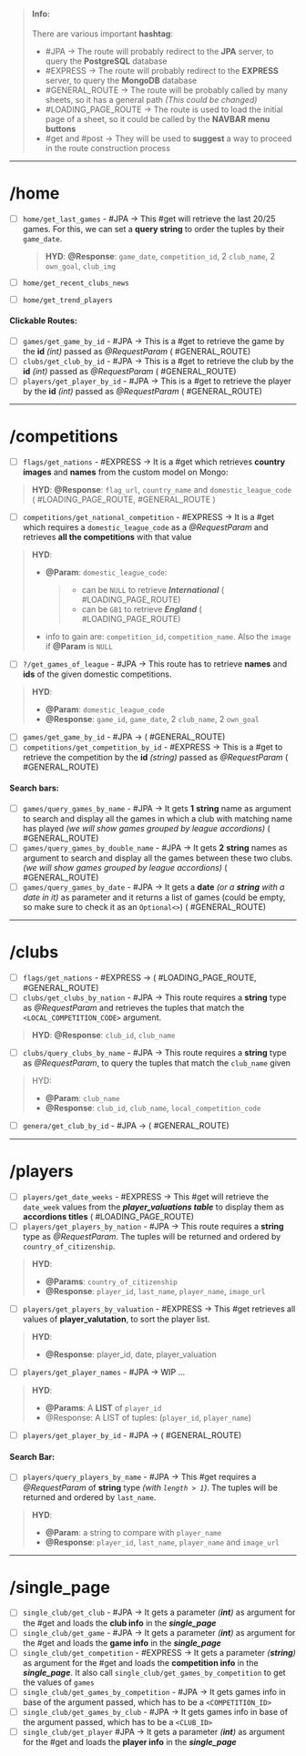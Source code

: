 > #### Info:
> There are various important **hashtag**:
> - #JPA $\rightarrow$ The route will probably redirect to the **JPA** server, to query the **PostgreSQL** database
> - #EXPRESS $\rightarrow$ The route will probably redirect to the **EXPRESS** server, to query the **MongoDB** database
> - #GENERAL_ROUTE  $\rightarrow$ The route will be probably called by many sheets, so it has a general path *(This could be changed)*
> - #LOADING_PAGE_ROUTE $\rightarrow$ The route is used to load the initial page of a sheet, so it could be called by the **NAVBAR menu buttons**
> - #get and #post $\rightarrow$ They will be used to **suggest** a way to proceed in the route construction process

---
# /home
- [ ] `home/get_last_games` - #JPA $\rightarrow$ This #get will retrieve the last 20/25 games. For this, we can set a **query string** to order the tuples by their `game_date`.
	> **HYD**: **@Response**: `game_date`, `competition_id`, 2 `club_name`, 2 `own_goal`, `club_img`

- [ ] `home/get_recent_clubs_news`
- [ ] `home/get_trend_players`
#### Clickable Routes:
- [ ] `games/get_game_by_id` - #JPA $\rightarrow$ This is a #get to retrieve the game by the **id** *(int)* passed as *@RequestParam* ( #GENERAL_ROUTE)
- [ ] `clubs/get_club_by_id` - #JPA  $\rightarrow$ This is a #get to retrieve the club by the **id** *(int)* passed as *@RequestParam* ( #GENERAL_ROUTE)
- [ ] `players/get_player_by_id` - #JPA  $\rightarrow$ This is a #get to retrieve the player by the **id** *(int)* passed as *@RequestParam* ( #GENERAL_ROUTE)

---
# /competitions
- [ ] `flags/get_nations` - #EXPRESS $\rightarrow$ It is a #get which retrieves **country images** and **names** from the custom model on Mongo: 
> **HYD**: **@Response**: `flag_url`, `country_name` and `domestic_league_code` ( #LOADING_PAGE_ROUTE, #GENERAL_ROUTE )
- [ ] `competitions/get_national_competition` - #EXPRESS $\rightarrow$ It is a #get which requires a `domestic_league_code` as a *@RequestParam* and retrieves **all the competitions** with that value
> **HYD**:
> - **@Param**: `domestic_league_code`: 
> 	> - can be `NULL` to retrieve ***International*** ( #LOADING_PAGE_ROUTE)
> 	> - can be `GB1` to retrieve ***England*** ( #LOADING_PAGE_ROUTE)
>  -  info to gain are: `competition_id`, `competition_name`. Also the `image` if **@Param** is `NULL`
- [ ] `?/get_games_of_league` - #JPA $\rightarrow$ This route has to retrieve **names** and **ids** of the given domestic competitions. 
> **HYD**: 
> - **@Param**: `domestic_league_code`
> - **@Response**:   `game_id`, `game_date`, 2 `club_name`, 2 `own_goal`
- [ ] `games/get_game_by_id` - #JPA $\rightarrow$ ( #GENERAL_ROUTE)
- [ ] `competitions/get_competition_by_id` - #EXPRESS $\rightarrow$ This is a #get to retrieve the competition by the **id** *(string)* passed as *@RequestParam* ( #GENERAL_ROUTE)
#### Search bars:
- [ ] `games/query_games_by_name` - #JPA $\rightarrow$ It gets **1** **string** name as argument to search and display all the games in which a club with matching name has played *(we will show games grouped by league accordions)*  ( #GENERAL_ROUTE)
- [ ] `games/query_games_by_double_name` - #JPA $\rightarrow$ It gets **2** **string** names as argument to search and display all the games between these two clubs. *(we will show games grouped by league accordions)*  ( #GENERAL_ROUTE)
- [ ] `games/query_games_by_date` - #JPA $\rightarrow$ It gets a **date** *(or a **string** with a date in it)* as parameter and it returns a list of games (could be empty, so make sure to check it as an `Optional<>`) ( #GENERAL_ROUTE)

---
# /clubs
- [ ] `flags/get_nations` - #EXPRESS $\rightarrow$ ( #LOADING_PAGE_ROUTE, #GENERAL_ROUTE)
- [ ] `clubs/get_clubs_by_nation` - #JPA $\rightarrow$ This route requires a **string** type as *@RequestParam* and retrieves the tuples that match the `<LOCAL_COMPETITION_CODE>` argument.
> **HYD**: **@Response**: `club_id`, `club_name` 
- [ ] `clubs/query_clubs_by_name` - #JPA  $\rightarrow$ This route requires a **string** type as *@RequestParam*, to query the tuples that match the `club_name` given
> HYD: 
> - **@Param**: `club_name`
> - **@Response**: `club_id`, `club_name`, `local_competition_code`
- [ ] `genera/get_club_by_id` - #JPA $\rightarrow$ ( #GENERAL_ROUTE)

---
# /players
- [ ] `players/get_date_weeks` - #EXPRESS $\rightarrow$ This #get will retrieve the `date_week` values from the ***player_valuations table*** to display them as **accordions titles** ( #LOADING_PAGE_ROUTE)
- [ ] `players/get_players_by_nation` - #JPA $\rightarrow$ This route requires a **string** type as *@RequestParam*. The tuples will be returned and ordered by `country_of_citizenship`.
> **HYD**: 
> - **@Params**: `country_of_citizenship`
 > - **@Response**: `player_id`, `last_name`, `player_name`, `image_url`
- [ ] `players/get_players_by_valuation` - #EXPRESS $\rightarrow$ This #get retrieves all values of **player_valutation**, to sort the player list. 
> **HYD**: 
> - **@Response**: player_id, date, player_valuation
- [ ] `players/get_player_names` - #JPA $\rightarrow$ WIP ... 
> **HYD**:
> - **@Params**: A **LIST** of `player_id`
> - @Response: A LIST of tuples: (`player_id`, `player_name`)
- [ ] `players/get_player_by_id` - #JPA $\rightarrow$ ( #GENERAL_ROUTE)
#### Search Bar:
- [ ] `players/query_players_by_name` - #JPA $\rightarrow$ This #get requires a *@RequestParam* of **string** type *(with `length > 1`)*. The tuples will be returned and ordered by `last_name`. 
> **HYD**:
> - **@Param**: a string to compare with `player_name` 
> - **@Response**: `player_id`, `last_name`, `player_name` and `image_url`

---
# /single_page
- [ ] `single_club/get_club` - #JPA $\rightarrow$ It gets a parameter *(**int**)* as argument for the #get and loads the **club info** in the ***single_page***
- [ ] `single_club/get_game` - #JPA $\rightarrow$ It gets a parameter *(**int**)* as argument for the #get and loads the **game info** in the ***single_page***
- [ ] `single_club/get_competition` - #EXPRESS $\rightarrow$ It gets a parameter *(**string**)* as argument for the #get and loads the **competition info** in the ***single_page***. It also call `single_club/get_games_by_competition` to get the values of `games`
- [ ] `single_club/get_games_by_competition` - #JPA $\rightarrow$ It gets games info in base of the argument passed, which has to be a `<COMPETITION_ID>`
- [ ] `single_club/get_games_by_club` - #JPA $\rightarrow$ It gets games info in base of the argument passed, which has to be a `<CLUB_ID>`
- [ ] `single_club/get_player` #JPA $\rightarrow$ It gets a parameter *(**int**)* as argument for the #get and loads the **player info** in the ***single_page***
